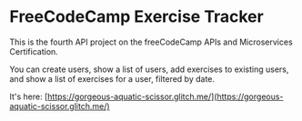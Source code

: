 # FreeCodeCamp Exercise Tracker

This is the fourth API project on the freeCodeCamp APIs and Microservices Certification.

You can create users, show a list of users, add exercises to existing users, and show a list of exercises for a user, filtered by date.

It's here: [https://gorgeous-aquatic-scissor.glitch.me/](https://gorgeous-aquatic-scissor.glitch.me/)

